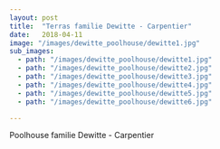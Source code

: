 ```yaml
---
layout: post
title:  "Terras familie Dewitte - Carpentier"
date:   2018-04-11
image: "/images/dewitte_poolhouse/dewitte1.jpg"
sub_images:
  - path: "/images/dewitte_poolhouse/dewitte1.jpg"
  - path: "/images/dewitte_poolhouse/dewitte2.jpg"
  - path: "/images/dewitte_poolhouse/dewitte3.jpg"
  - path: "/images/dewitte_poolhouse/dewitte4.jpg"
  - path: "/images/dewitte_poolhouse/dewitte5.jpg"
  - path: "/images/dewitte_poolhouse/dewitte6.jpg"

---
```


Poolhouse familie Dewitte - Carpentier
